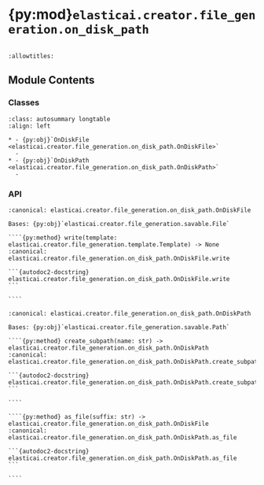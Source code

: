 # {py:mod}`elasticai.creator.file_generation.on_disk_path`

```{py:module} elasticai.creator.file_generation.on_disk_path
```

```{autodoc2-docstring} elasticai.creator.file_generation.on_disk_path
:allowtitles:
```

## Module Contents

### Classes

````{list-table}
:class: autosummary longtable
:align: left

* - {py:obj}`OnDiskFile <elasticai.creator.file_generation.on_disk_path.OnDiskFile>`
  -
* - {py:obj}`OnDiskPath <elasticai.creator.file_generation.on_disk_path.OnDiskPath>`
  -
````

### API

`````{py:class} OnDiskFile(full_path: str)
:canonical: elasticai.creator.file_generation.on_disk_path.OnDiskFile

Bases: {py:obj}`elasticai.creator.file_generation.savable.File`

````{py:method} write(template: elasticai.creator.file_generation.template.Template) -> None
:canonical: elasticai.creator.file_generation.on_disk_path.OnDiskFile.write

```{autodoc2-docstring} elasticai.creator.file_generation.on_disk_path.OnDiskFile.write
```

````

`````

`````{py:class} OnDiskPath(name: str, parent: str = '.')
:canonical: elasticai.creator.file_generation.on_disk_path.OnDiskPath

Bases: {py:obj}`elasticai.creator.file_generation.savable.Path`

````{py:method} create_subpath(name: str) -> elasticai.creator.file_generation.on_disk_path.OnDiskPath
:canonical: elasticai.creator.file_generation.on_disk_path.OnDiskPath.create_subpath

```{autodoc2-docstring} elasticai.creator.file_generation.on_disk_path.OnDiskPath.create_subpath
```

````

````{py:method} as_file(suffix: str) -> elasticai.creator.file_generation.on_disk_path.OnDiskFile
:canonical: elasticai.creator.file_generation.on_disk_path.OnDiskPath.as_file

```{autodoc2-docstring} elasticai.creator.file_generation.on_disk_path.OnDiskPath.as_file
```

````

`````
